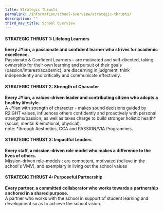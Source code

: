 ```yaml
---
title: Strategic Thrusts
permalink: /information/school-overview/strategic-thrusts/
description: ""
third_nav_title: School Overview
---
```

#### **STRATEGIC THRUST 1:  Lifelong Learners**

**Every JYian, a passionate and confident learner who strives for academic excellence.**<br>					Passionate & Confident Learners – are motivated and self-directed, taking ownership for their own
learning and pursuit of their goals (passion/interest/academic);
are discerning in judgment, think independently and critically and communicate effectively.

#### **STRATEGIC THRUST 2:  Strength of Character**

**Every JYian, a values-driven leader and contributing citizen who adopts a healthy lifestyle.**<br>A JYian with strength of character -  makes sound decisions guided by R2IGHT values, influences others confidently
and proactively with personal strengths/passion, as well as takes charge to build stronger holistic health* (social, mental & emotional, physical).<br>
note:  *through Aesthetics, CCA and PASSION/VIA Programmes.


#### **STRATEGIC THRUST 3:  Impactful Leaders**

**Every staff, a mission-driven role model who makes a difference to the lives of others.**<br>
Mission-driven role-models : are competent, motivated (believe in the school's VMV),
and exemplary in living out the school values

#### **STRATEGIC THRUST 4:  Purposeful Partnership**

**Every partner, a committed collaborator who works towards a partnership anchored in a shared purpose.**<br>A partner who works with the school in support of student learning and development so as to achieve the school vision.